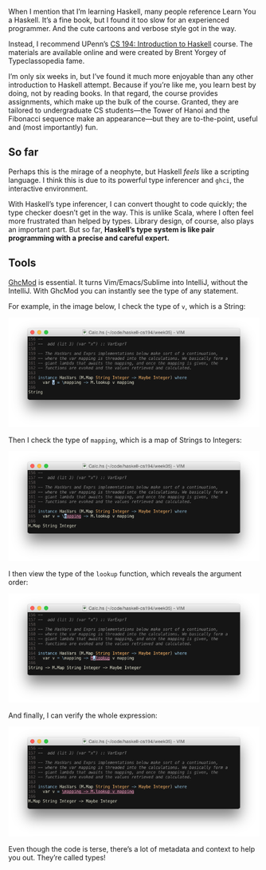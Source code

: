 <!--PREAMBLE
postTitle: "The Best Introduction to Haskell"
date: 2015-01-09
tags:
  - haskell
  - programming-languages
-->

When I mention that I’m learning Haskell, many people reference Learn You a Haskell. It’s a fine book, but I found it too slow for an experienced programmer. And the cute cartoons and verbose style got in the way.

Instead, I recommend UPenn’s [CS 194: Introduction to Haskell](http://www.seas.upenn.edu/~cis194/spring13/) course. The materials are available online and were created by Brent Yorgey of Typeclassopedia fame.

I’m only six weeks in, but I’ve found it much more enjoyable than any other introduction to Haskell attempt. Because if you’re like me, you learn best by doing, not by reading books. In that regard, the course provides assignments, which make up the bulk of the course. Granted, they are tailored to undergraduate CS students—the Tower of Hanoi and the Fibonacci sequence make an appearance—but they are to-the-point, useful and (most importantly) fun.

## So far

Perhaps this is the mirage of a neophyte, but Haskell *feels* like a scripting language. I think this is due to its powerful type inferencer and `ghci`, the interactive environment.

With Haskell’s type inferencer, I can convert thought to code quickly; the type checker doesn’t get in the way. This is unlike Scala, where I often feel more frustrated than helped by types. Library design, of course, also plays an important part. But so far, **Haskell’s type system is like pair programming with a precise and careful expert.**

## Tools

[GhcMod](https://hackage.haskell.org/package/ghc-mod) is essential. It turns Vim/Emacs/Sublime into IntelliJ, without the IntelliJ. With GhcMod you can instantly see the type of any statement.

For example, in the image below, I check the type of `v`, which is a String:

<div class="some-padding"><img src="/images/the-best-introduction-to-haskell/type-check-0.png"/></div>

Then I check the type of `mapping`, which is a map of Strings to Integers:

<div class="some-padding"><img src="/images/the-best-introduction-to-haskell/type-check-1.png"/></div>

I then view the type of the `lookup` function, which reveals the argument order:

<div class="some-padding"><img src="/images/the-best-introduction-to-haskell/type-check-2.png"/></div>

And finally, I can verify the whole expression:

<div class="some-padding"><img src="/images/the-best-introduction-to-haskell/type-check-3.png"/></div>

Even though the code is terse, there’s a lot of metadata and context to help you out. They’re called types!
